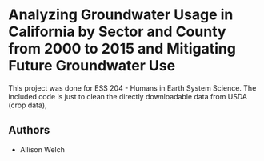 # Analyzing Groundwater Usage in California by Sector and County from 2000 to 2015 and Mitigating Future Groundwater Use

This project was done for ESS 204 - Humans in Earth System Science. The included code is just to clean the directly downloadable data from USDA (crop data),


## Authors

* Allison Welch
